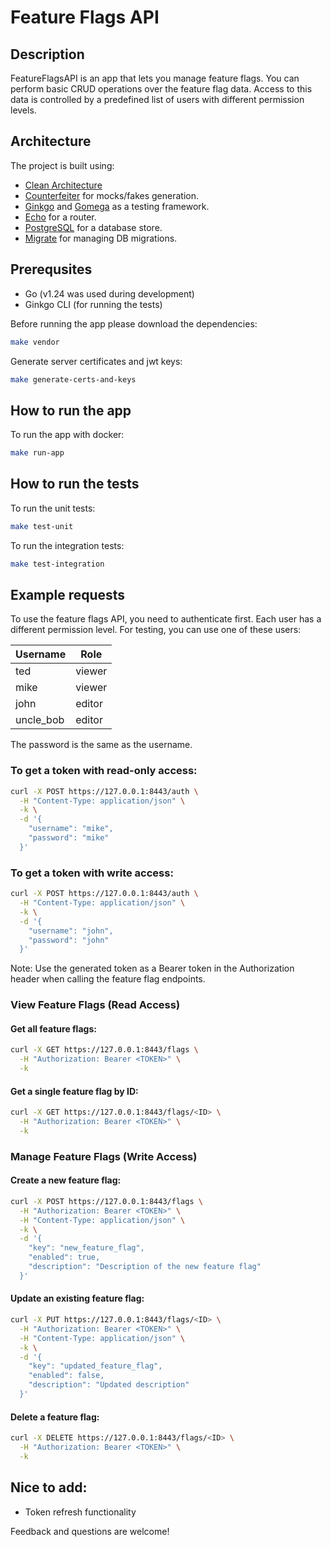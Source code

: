 # Feature Flags API

## Description
FeatureFlagsAPI is an app that lets you manage feature flags. You can perform basic CRUD operations over the feature flag data. Access to this data is controlled by a predefined list of users with different permission levels.

## Architecture
The project is built using:
- [Clean Architecture](https://blog.cleancoder.com/uncle-bob/2012/08/13/the-clean-architecture.html)
- [Counterfeiter](https://github.com/maxbrunsfeld/counterfeiter) for mocks/fakes generation.
- [Ginkgo](https://onsi.github.io/ginkgo/) and [Gomega](https://onsi.github.io/gomega/) as a testing framework. 
- [Echo](https://echo.labstack.com) for a router.
- [PostgreSQL](https://www.postgresql.org) for a database store.
- [Migrate](https://github.com/golang-migrate/migrate/) for managing DB migrations.

## Prerequsites
- Go (v1.24 was used during development)
- Ginkgo CLI (for running the tests)

Before running the app please download the dependencies:
```bash
make vendor
```
Generate server certificates and jwt keys:
```bash
make generate-certs-and-keys
```

## How to run the app
To run the app with docker:
```bash
make run-app
```

## How to run the tests
To run the unit tests:

```bash
make test-unit
```

To run the integration tests:

```bash
make test-integration
```

## Example requests
To use the feature flags API, you need to authenticate first.
Each user has a different permission level. For testing, you can use one of these users:

| Username   | Role   |
| ---------- | ------ |
| ted        | viewer |
| mike       | viewer |
| john       | editor |
| uncle_bob  | editor |

The password is the same as the username.

### To get a token with read-only access:
```bash
curl -X POST https://127.0.0.1:8443/auth \
  -H "Content-Type: application/json" \
  -k \
  -d '{
    "username": "mike",
    "password": "mike"
  }'
```

### To get a token with write access:
```bash
curl -X POST https://127.0.0.1:8443/auth \
  -H "Content-Type: application/json" \
  -k \
  -d '{
    "username": "john",
    "password": "john"
  }'
```

Note: Use the generated token as a Bearer token in the Authorization header when calling the feature flag endpoints.

### View Feature Flags (Read Access)

#### Get all feature flags:
```bash
curl -X GET https://127.0.0.1:8443/flags \
  -H "Authorization: Bearer <TOKEN>" \
  -k
```

#### Get a single feature flag by ID:
```bash
curl -X GET https://127.0.0.1:8443/flags/<ID> \
  -H "Authorization: Bearer <TOKEN>" \
  -k
```

### Manage Feature Flags (Write Access)

#### Create a new feature flag:
```bash
curl -X POST https://127.0.0.1:8443/flags \
  -H "Authorization: Bearer <TOKEN>" \
  -H "Content-Type: application/json" \
  -k \
  -d '{
    "key": "new_feature_flag",
    "enabled": true,
    "description": "Description of the new feature flag"
  }'
```

#### Update an existing feature flag:
```bash
curl -X PUT https://127.0.0.1:8443/flags/<ID> \
  -H "Authorization: Bearer <TOKEN>" \
  -H "Content-Type: application/json" \
  -k \
  -d '{
    "key": "updated_feature_flag",
    "enabled": false,
    "description": "Updated description"
  }'
```

#### Delete a feature flag:
```bash
curl -X DELETE https://127.0.0.1:8443/flags/<ID> \
  -H "Authorization: Bearer <TOKEN>" \
  -k
```

## Nice to add:
- Token refresh functionality

Feedback and questions are welcome!